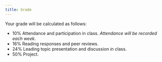 ```yaml
---
title: Grade
---
```


Your grade will be calculated as follows:

- 10% Attendance and participation in class. *Attendance will be recorded each week*.
- 16% Reading responses and peer reviews.
- 24% Leading topic presentation and discussion in class.
- 50% Project.